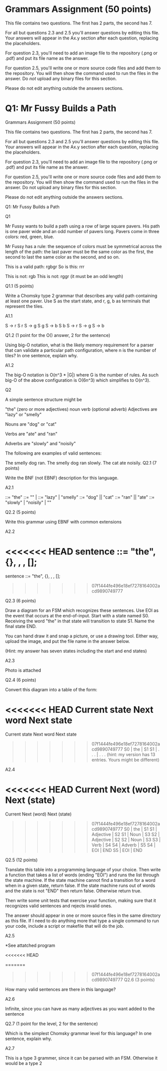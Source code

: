 # Grammars Assignment (50 points)

This file contains two questions. The first has 2 parts, the second has 7.

For all but questions 2.3 and 2.5 you'll answer questions by editing this file.
Your answers will appear in the Ax.y section after each question, replacing the
placeholders.

For question 2.3, you'll need to add an image file to the repository (.png or
.pdf) and put its file name as the answer.

For question 2.5, you'll write one or more source code files and add them to the
repository. You will then show the command used to run the files in the answer.
Do _not_ upload any binary files for this section.

Please do not edit anything outside the answers sections.


# Q1: Mr Fussy Builds a Path

Grammars Assignment (50 points)

This file contains two questions. The first has 2 parts, the second has 7.

For all but questions 2.3 and 2.5 you'll answer questions by editing this file. Your answers will appear in the Ax.y section after each question, replacing the placeholders.

For question 2.3, you'll need to add an image file to the repository (.png or .pdf) and put its file name as the answer.

For question 2.5, you'll write one or more source code files and add them to the repository. You will then show the command used to run the files in the answer. Do not upload any binary files for this section.

Please do not edit anything outside the answers sections.

Q1: Mr Fussy Builds a Path

Q1

Mr Fussy wants to build a path using a row of large square pavers. His path is one paver wide and an odd number of pavers long. Pavers come in three colors: red, green, blue.

Mr Fussy has a rule: the sequence of colors must be symmetrical across the length of the path: the last paver must be the same color as the first, the second to last the same color as the second, and so on.

This is a valid path: rgbgr So is this: rrr

This is not: rgb This is not: rggr (it must be an odd length)

Q1.1 (5 points)

Write a Chomsky type 2 grammar that describes any valid path containing at least one paver. Use S as the start state, and r, g, b as terminals that represent the tiles.

A1.1

S -> r S r S -> g S g S -> b S b S -> r S -> g S -> b

Q1.2 (1 point for the O() answer, 2 for the sentence)

Using big-O notation, what is the likely memory requirement for a parser that can validate a particular path configuration, where n is the number of tiles? In one sentence, explain why.

A1.2

The big-O notation is O(n^3 * |G|) where G is the number of rules. As such big-O of the above configuration is O(6n^3) which simplifies to O(n^3).

Q2

A simple sentence structure might be

"the" (zero or more adjectives) noun verb (optional adverb)
Adjectives are "lazy" or "smelly"

Nouns are "dog" or "cat"

Verbs are "ate" and "ran"

Adverbs are "slowly" and "noisily"

The following are examples of valid sentences:

The smelly dog ran.
The smelly dog ran slowly.
The cat ate noisily.
Q2.1 (7 points)

Write the BNF (not EBNF) description for this language.

A2.1

<sentence> ::= "the" <adjectives> <noun> <verb> <adverb>
<adjectives> ::= "" | <adjectives> <adjective>
<adjective> ::= "lazy" | "smelly"
<noun> ::= "dog" || "cat"
<verb> ::= "ran" || "ate"
<adverb> ::= "slowly" | "noisily" | ""

Q2.2 (5 points)

Write this grammar using EBNF with common extensions

A2.2

<<<<<<< HEAD
sentence ::= "the", {<adjective>}, <noun>, <verb>, [<adverb>];
=======
sentence ::= "the", {}, , , [];
>>>>>>> 07f1444fe496e18ef7278164002acd9890749777

Q2.3 (6 points)

Draw a diagram for an FSM which recognizes these sentences. Use EOI as the event that occurs at the end-of-input. Start with a state named S0. Receiving the word "the" in that state will transition to state S1. Name the final state END.

You can hand draw it and snap a picture, or use a drawing tool. Either way, upload the image, and put the file name in the answer below.

(Hint: my answer has seven states including the start and end states)

A2.3

Photo is attached

Q2.4 (6 points)

Convert this diagram into a table of the form:

<<<<<<< HEAD
Current state Next word Next state
=======
Current state	Next word	Next state
>>>>>>> 07f1444fe496e18ef7278164002acd9890749777
S0        |    the    |     S1
S1        |   . . .   |   . . .
(hint: my version has 13 entries. Yours might be different)

A2.4

<<<<<<< HEAD
Current    Next (word)  Next (state)
=======
Current    Next (word)	Next (state)
>>>>>>> 07f1444fe496e18ef7278164002acd9890749777
S0        |    the    |   S1
S1        | Adjective |   S2
S1        |    Noun   |   S3
S2        | Adjective |   S2
S2        |    Noun   |   S3
S3        |   Verb    |   S4
S4        |  Adverb   |   S5
S4        |    EOI    |   END
S5        |    EOI    |   END


Q2.5 (12 points)

Translate this table into a programming language of your choice. Then write a function that takes a list of words (ending "EOI") and runs the list through the state machine. If the state machine cannot find a transition for a word when in a given state, return false. If the state machine runs out of words and the state is not "END" then return false. Otherwise return true.

Then write some unit tests that exercise your function, making sure that it recognizes valid sentences and rejects invalid ones.

The answer should appear in one or more source files in the same directory as this file. If I need to do anything more that type a single command to run your code, include a script or makefile that will do the job.

A2.5

*See attatched program

<<<<<<< HEAD

=======
>>>>>>> 07f1444fe496e18ef7278164002acd9890749777
Q2.6 (3 points)

How many valid sentences are there in this language?

A2.6

Infinite, since you can have as many adjectives as you want added to the sentence

Q2.7 (1 point for the level, 2 for the sentence)

Which is the simplest Chomsky grammar level for this language? In one sentence, explain why.

A2.7

This is a type 3 grammer, since it can be parsed with an FSM. Otherwise it would be a type 2
